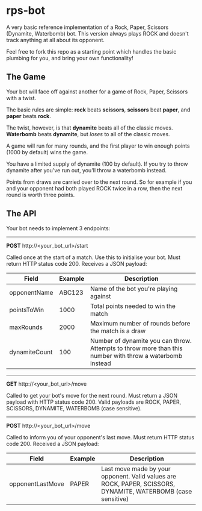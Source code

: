 # rps-bot

A very basic reference implementation of a Rock, Paper, Scissors (Dynamite, Waterbomb) bot.  This version always plays ROCK and doesn't track anything at all about its opponent.

Feel free to fork this repo as a starting point which handles the basic plumbing for you, and bring your own functionality!

## The Game

Your bot will face off against another for a game of Rock, Paper, Scissors with a twist.

The basic rules are simple: **rock** beats **scissors**, **scissors** beat **paper**, and **paper** beats **rock**.

The twist, however, is that  **dynamite** beats all of the classic moves.  **Waterbomb** beats **dynamite**, but _loses_ to all of the classic moves.

A game will run for many rounds, and the first player to win enough points (1000 by default) wins the game.

You have a limited supply of dynamite (100 by default).  If you try to throw dynamite after you've run out, you'll throw a waterbomb instead.

Points from draws are carried over to the next round.  So for example if you and your opponent had both played ROCK twice in a row, then the next round is worth three points.

## The API

Your bot needs to implement 3 endpoints:

---------

**POST** http://<your_bot_url>/start

Called once at the start of a match.  Use this to initialise your bot.  Must return HTTP status code 200.  Receives a JSON payload:

| Field             | Example | Description                                                                                               | 
| ----------------- | ------- | --------------------------------------------------------------------------------------------------------- |
| opponentName      | ABC123  | Name of the bot you're playing against                                                                    |
| pointsToWin       | 1000    | Total points needed to win the match                                                                      |
| maxRounds         | 2000    | Maximum number of rounds before the match is a draw                                                       |
| dynamiteCount     | 100     | Number of dynamite you can throw.  Attempts to throw more than this number with throw a waterbomb instead |

---------

**GET** http://<your_bot_url>/move

Called to get your bot's move for the next round.  Must return a JSON payload with HTTP status code 200.
Valid payloads are ROCK, PAPER, SCISSORS, DYNAMITE, WATERBOMB (case sensitive).

---------

**POST** http://<your_bot_url>/move

Called to inform you of your opponent's last move.  Must return HTTP status code 200.  Received a JSON payload:

| Field             | Example | Description                                                                                                    | 
| ----------------- | ------- | ---------------------------------------------------------------------------------------------------------------|
| opponentLastMove  | PAPER   | Last move made by your opponent.  Valid values are ROCK, PAPER, SCISSORS, DYNAMITE, WATERBOMB (case sensitive) |